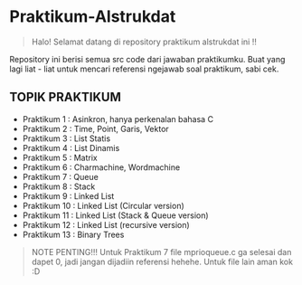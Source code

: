 # Praktikum-Alstrukdat
> Halo! Selamat datang di repository praktikum alstrukdat ini !!

Repository ini berisi semua src code dari jawaban praktikumku. Buat yang lagi liat - liat untuk mencari referensi ngejawab soal praktikum, sabi cek.


## TOPIK PRAKTIKUM
- Praktikum 1  : Asinkron, hanya perkenalan bahasa C
- Praktikum 2  : Time, Point, Garis, Vektor
- Praktikum 3  : List Statis
- Praktikum 4  : List Dinamis
- Praktikum 5  : Matrix
- Praktikum 6  : Charmachine, Wordmachine
- Praktikum 7  : Queue
- Praktikum 8  : Stack
- Praktikum 9  : Linked List
- Praktikum 10 : Linked List (Circular version)
- Praktikum 11 : Linked List (Stack & Queue version)
- Praktikum 12 : Linked List (recursive version)
- Praktikum 13 : Binary Trees

> NOTE PENTING!!!
> Untuk Praktikum 7 file mprioqueue.c ga selesai dan dapet 0, jadi jangan dijadiin referensi hehehe. Untuk file lain aman kok :D


